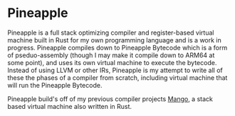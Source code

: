 # Pineapple

Pineapple is a full stack optimizing compiler and register-based virtual machine built in Rust for my own programming language and is a work in progress.
Pineapple compiles down to Pineapple Bytecode which is a form of pseduo-assembly (though I may make it compile down to ARM64 at some point), and uses its own virtual machine to execute the bytecode.
Instead of using LLVM or other IRs, Pineapple is my attempt to write all of these the phases of a compiler from scratch, including virtual machine that will run the Pineapple Bytecode.

Pineapple build's off of my previous compiler projects [Mango](https://github.com/Tamiyo/Mango), a stack based virtual machine also written in  Rust.
